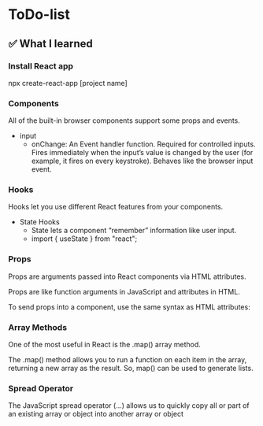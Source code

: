 # ToDo-list

## ✅ What I learned

### Install React app

npx create-react-app [project name]

### Components

All of the built-in browser components support some props and events.

- input
  - onChange: An Event handler function. Required for controlled inputs. Fires immediately when the input’s value is changed by the user (for example, it fires on every keystroke). Behaves like the browser input event.

### Hooks

Hooks let you use different React features from your components.

- State Hooks
  - State lets a component “remember” information like user input.
  - import { useState } from "react";

### Props

Props are arguments passed into React components via HTML attributes.

Props are like function arguments in JavaScript and attributes in HTML.

To send props into a component, use the same syntax as HTML attributes:

### Array Methods

One of the most useful in React is the .map() array method.

The .map() method allows you to run a function on each item in the array, returning a new array as the result. So, map() can be used to generate lists.

### Spread Operator

The JavaScript spread operator (...) allows us to quickly copy all or part of an existing array or object into another array or object
